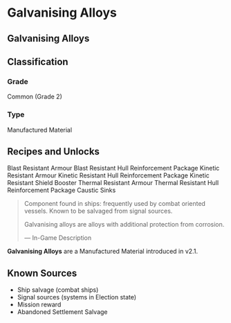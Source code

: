 # Galvanising Alloys
##  Galvanising Alloys

## Classification

### Grade

Common (Grade 2)

### Type

Manufactured Material

## Recipes and Unlocks

Blast Resistant Armour
 Blast Resistant Hull Reinforcement Package
 Kinetic Resistant Armour
 Kinetic Resistant Hull Reinforcement Package
 Kinetic Resistant Shield Booster
 Thermal Resistant Armour
 Thermal Resistant Hull Reinforcement Package
 Caustic Sinks

> 
> 
> Component found in ships: frequently used by combat oriented vessels. Known to be salvaged from signal sources.
> 
> Galvanising alloys are alloys with additional protection from corrosion.
> 
> 
> — In-Game Description
> 

**Galvanising Alloys** are a Manufactured Material introduced in v2.1.

## Known Sources

- Ship salvage (combat ships)
- Signal sources (systems in Election state)
- Mission reward
- Abandoned Settlement Salvage